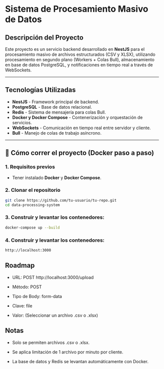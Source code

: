 # Sistema de Procesamiento Masivo de Datos

## Descripción del Proyecto

Este proyecto es un servicio backend desarrollado en **NestJS** para el procesamiento masivo de archivos estructurados (CSV y XLSX), utilizando procesamiento en segundo plano (Workers + Colas Bull), almacenamiento en base de datos PostgreSQL, y notificaciones en tiempo real a través de WebSockets.

---

## Tecnologías Utilizadas

- **NestJS** - Framework principal de backend.
- **PostgreSQL** - Base de datos relacional.
- **Redis** - Sistema de mensajería para colas Bull.
- **Docker y Docker Compose** - Contenerización y orquestación de servicios.
- **WebSockets** - Comunicación en tiempo real entre servidor y cliente.
- **Bull** - Manejo de colas de trabajo asíncrono.

---

## 🚀 Cómo correr el proyecto (Docker paso a paso)

### 1. Requisitos previos

- Tener instalado **Docker** y **Docker Compose**.

### 2. Clonar el repositorio

```bash
git clone https://github.com/tu-usuario/tu-repo.git
cd data-processing-system 
````

### 3. Construir y levantar los contenedores:

```bash
docker-compose up --build
````

### 4. Construir y levantar los contenedores:

```bash
http://localhost:3000
````

## Roadmap

- URL: POST http://localhost:3000/upload

- Método: POST

- Tipo de Body: form-data

- Clave: file

- Valor: (Seleccionar un archivo .csv o .xlsx)

## Notas

- Solo se permiten archivos .csv o .xlsx.

- Se aplica limitación de 1 archivo por minuto por cliente.

- La base de datos y Redis se levantan automáticamente con Docker.


